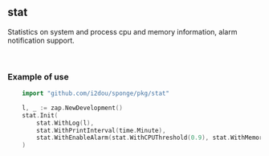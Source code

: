## stat

Statistics on system and process cpu and memory information, alarm notification support.

<br>

### Example of use

```go
    import "github.com/i2dou/sponge/pkg/stat"

    l, _ := zap.NewDevelopment()
    stat.Init(
        stat.WithLog(l),
        stat.WithPrintInterval(time.Minute),
        stat.WithEnableAlarm(stat.WithCPUThreshold(0.9), stat.WithMemoryThreshold(0.85)), // invalid if it is windows
    )
```
